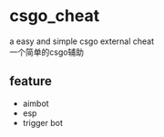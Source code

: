 # csgo_cheat

a easy and simple csgo external cheat
</br>
一个简单的csgo辅助

## feature
* aimbot
* esp
* trigger bot
